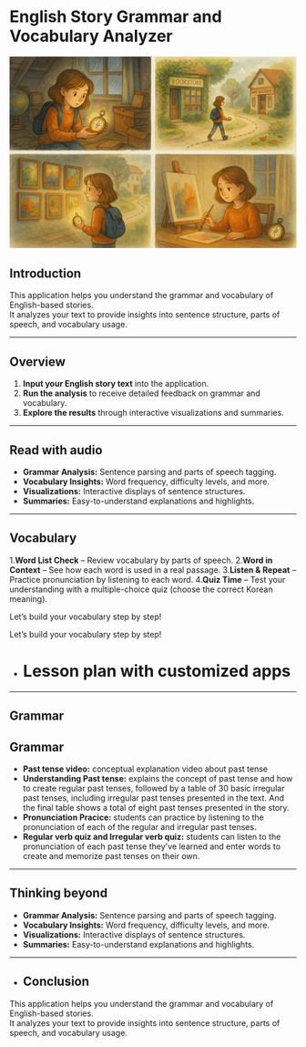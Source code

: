 # English Story Grammar and Vocabulary Analyzer

![Compass Logo](https://raw.githubusercontent.com/JW-1211/G03Final/main/images/Compass.png)

## Introduction

This application helps you understand the grammar and vocabulary of English-based stories.  
It analyzes your text to provide insights into sentence structure, parts of speech, and vocabulary usage.

---

## Overview

1. **Input your English story text** into the application.
2. **Run the analysis** to receive detailed feedback on grammar and vocabulary.
3. **Explore the results** through interactive visualizations and summaries.

---

## Read with audio

- **Grammar Analysis:** Sentence parsing and parts of speech tagging.
- **Vocabulary Insights:** Word frequency, difficulty levels, and more.
- **Visualizations:** Interactive displays of sentence structures.
- **Summaries:** Easy-to-understand explanations and highlights.

---

## Vocabulary 

1.**Word List Check** – Review vocabulary by parts of speech.
2.**Word in Context** – See how each word is used in a real passage.
3.**Listen & Repeat** – Practice pronunciation by listening to each word.
4.**Quiz Time** – Test your understanding with a multiple-choice quiz (choose the correct Korean meaning).

Let’s build your vocabulary step by step!

Let’s build your vocabulary step by step!
- # Lesson plan with customized apps

---

## Grammar

## Grammar

- **Past tense video:** conceptual explanation video about past tense
- **Understanding Past tense:** explains the concept of past tense and how to create regular past tenses, followed by a table of 30 basic irregular past tenses, including irregular past tenses presented in the text. And the final table shows a total of eight past tenses presented in the story.
- **Pronunciation Pracice:** students can practice by listening to the pronunciation of each of the regular and irregular past tenses. 
- **Regular verb quiz and Irregular verb quiz:** students can listen to the pronunciation of each past tense they've learned and enter words to create and memorize past tenses on their own. 
---

## Thinking beyond

- **Grammar Analysis:** Sentence parsing and parts of speech tagging.
- **Vocabulary Insights:** Word frequency, difficulty levels, and more.
- **Visualizations:** Interactive displays of sentence structures.
- **Summaries:** Easy-to-understand explanations and highlights.

---

- ## Conclusion

This application helps you understand the grammar and vocabulary of English-based stories.  
It analyzes your text to provide insights into sentence structure, parts of speech, and vocabulary usage.

